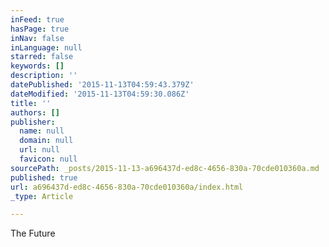 ```yaml
---
inFeed: true
hasPage: true
inNav: false
inLanguage: null
starred: false
keywords: []
description: ''
datePublished: '2015-11-13T04:59:43.379Z'
dateModified: '2015-11-13T04:59:30.086Z'
title: ''
authors: []
publisher:
  name: null
  domain: null
  url: null
  favicon: null
sourcePath: _posts/2015-11-13-a696437d-ed8c-4656-830a-70cde010360a.md
published: true
url: a696437d-ed8c-4656-830a-70cde010360a/index.html
_type: Article

---
```

The Future